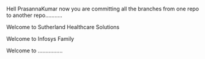 Hell PrasannaKumar now you are committing all the branches from one repo to another repo...........

Welcome to Sutherland Healthcare Solutions

Welcome to Infosys Family

Welcome to ................
